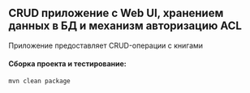 ## CRUD приложение с Web UI, хранением данных в БД и механизм авторизацию ACL

Приложение предоставляет CRUD-операции с книгами

#### Сборка проекта и тестирование:
```
mvn clean package
```